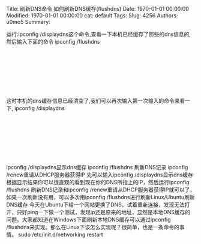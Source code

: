 Title: 刷新DNS命令 如何刷新DNS缓存(flushdns)
Date: 1970-01-01 00:00:00
Modified: 1970-01-01 00:00:00
cat: default
Tags: 
Slug: 4256
Authors: u0mo5 
Summary: 

运行:ipconfig /displaydns这个命令,查看一下本机已经缓存了那些的dns信息的,然后输入下面的命令 ipconfig /flushdns 








 
 



 
 



 
 



 

















这时本机的dns缓存信息已经清空了,我们可以再次输入第一次输入的命令来看一下, ipconfig /displaydns 








 



 
 



 
 



 
 

















ipconfig /displaydns显示dns缓存 ipconfig /flushdns 刷新DNS记录 ipconfig /renew重请从DHCP服务器获得IP 先可以输入ipconfig /displaydns显示dns缓存根据显示结果你可以很直观的看到现在你的DNS所指上的IP，然后运行ipconfig /flushdns 刷新DNS记录和ipconfig /renew重请从DHCP服务器获得IP就可以了，如果一次刷新没有用，可以多次用ipconfig /flushdns进行刷新Linux/Ubuntu刷新DNS缓存 今天在Ubuntu下给一个网站更换了DNS，试着重新连接，发现无法打开，只好ping一下做一个测试，发现ip还是原来的地址，显然是本地DNS缓存的问题。大家都知道在Windows下面刷新本地DNS缓存可以通过ipconfig /flushdns来实现。那么在Linux下该怎么实现呢？很简单，也是一条命令的事情。 sudo /etc/init.d/networking restart 
